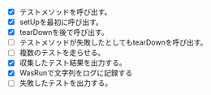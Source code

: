 - [x] テストメソッドを呼び出す。
- [x] setUpを最初に呼び出す。
- [x] tearDownを後で呼び出す。
- [ ] テストメソッドが失敗したとしてもtearDownを呼び出す。
- [ ] 複数のテストを走らせる。
- [x] 収集したテスト結果を出力する。
- [x] WasRunで文字列をログに記録する
- [ ] 失敗したテストを出力する。